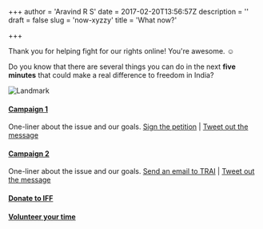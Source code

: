 +++
author = 'Aravind R S'
date = 2017-02-20T13:56:57Z
description = ''
draft = false
slug = 'now-xyzzy'
title = 'What now?'

+++


Thank you for helping fight for our rights online! You're awesome. ☺

Do you know that there are several things you can do in the next **five minutes** that could make a real difference to freedom in India?

![Landmark](https://internetfreedom.in/files/heroicons/heroicons-lg/heroicon-landmark-lg.svg)

#### [Campaign 1]()
One-liner about the issue and our goals. 
[Sign the petition]() | [Tweet out the message]()

#### [Campaign 2]()
One-liner about the issue and our goals. 
[Send an email to TRAI]() | [Tweet out the message]()

#### [Donate to IFF](https://internetfreedom.in/donate)
#### [Volunteer your time](https://internetfreedom.in/join)

